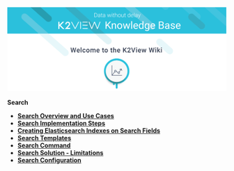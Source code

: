 ![image](/articles/images/welcome_to_wiki.png)



<strong>Search<strong>

<ul>
<li><a href="01_search_overview_and_use_cases.md">Search Overview and Use Cases</a></li>
<li><a href="02_search_implementation.md">Search Implementation Steps</a></li>
<li><a href="03_creating_elasticsearch_indexes_on_search_fields.md">Creating Elasticsearch Indexes on Search Fields</a></li>
<li><a href="04_search_templates.md">Search Templates</a></li>
<li><a href="05_search_command.md">Search Command</a></li>
<li><a href="06_search_solution_limitations.md">Search Solution - Limitations</a></li>
<li><a href="07_search_configuration.md">Search Configuration</a></li>   
</ul> 


